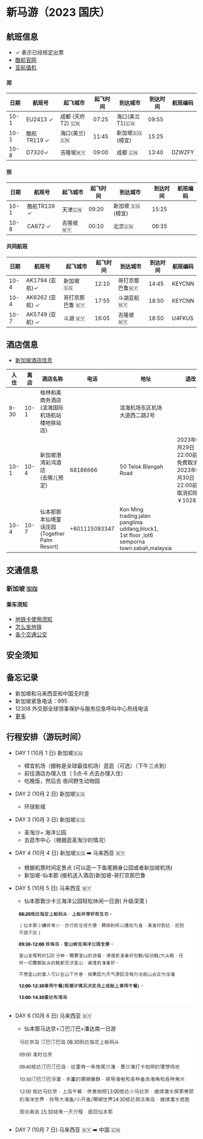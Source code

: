 # 新马游（2023 国庆）

## 航班信息
- ✓ 表示已经核定出票
- [酷航官网](https://www.flyscoot.com/zh)
- [亚航值机](https://www.airasia.com/)

#### 郑  

| 日期 | 航班号       | 起飞城市         | 起飞时间 | 到达城市        | 到达时间 | 航班编码 |
| ---- | ------------ | ---------------- | -------- | --------------- | -------- | -------- |
| 10-1 | EU2413 ✓     | 成都 (天府 T2) 🇨🇳 | 07:25    | 海口(美兰 T1)🇨🇳  | 09:55    |          |
| 10-1 | 酷航 TR119 ✓ | 海口(美兰)🇨🇳      | 11:45    | 新加坡🇸🇬  (樟宜) | 15:25    |          |
| 10-8 | D7320✓       | 吉隆坡🇲🇾          | 09:00    | 成都 🇨🇳          | 13:40    | DZWZFY   |


#### 邢 

| 日期 | 航班号      | 起飞城市 | 起飞时间 | 到达城市       | 到达时间 | 航班编码 |
| ---- | ----------- | -------- | -------- | -------------- | -------- | -------- |
| 10-1 | 酷航TR139 ✓ | 天津🇨🇳    | 09:20    | 新加坡 🇸🇬(樟宜) | 15:25    |          |
| 10-8 | CA872  ✓    | 吉隆坡🇲🇾  | 00:10    | 北京🇨🇳          | 06:35    |          |


#### 共同航班 

| 日期 | 航班号          | 起飞城市       | 起飞时间 | 到达城市      | 到达时间 | 航班编码 |
| ---- | --------------- | -------------- | -------- | ------------- | -------- | -------- |
| 10-4 | AK1794 (亚航)✓  | 新加坡 🇸🇬       | 12:10    | 哥打京那巴鲁🇲🇾 | 14:45    | KEYCNN   |
| 10-4 | AK6262 (亚航) ✓ | 哥打京那巴鲁 🇲🇾 | 17:55    | 斗湖亚航 🇲🇾    | 18:50    | KEYCNN   |
| 10-7 | AK5749 (亚航) ✓ | 斗湖 🇲🇾         | 16:05    | 吉隆坡 🇲🇾      | 18:50    | U4FKUS   |

## 酒店信息
- [新加坡酒店信息](https://qta.qunar.com/user/order/html/detail.html?orderNum=453469274532&cityZone=inter)


 | 入住 | 离店 | 酒店名称                                            | 电话          | 地址                                                                                                    | 退改                                                                                       | 备注   |
 | ---- | ---- | --------------------------------------------------- | ------------- | ------------------------------------------------------------------------------------------------------- | ------------------------------------------------------------------------------------------ | ------ |
 | 9-30 | 10-1 | 格林和美商务酒店<br />(滨海国际机场航站楼地铁站店)  |               | 滨海机场东区机场<br />大道西二路2号                                                                     |                                                                                            | 邢入住 |
 | 10-1 | 10-4 | 新加坡港湾彩鸿酒店 <br />(去哪儿预定)               | 68186666      | 50 Telok Blangah Road                                                                                   | 2023年09月29日<br />22:00前可免费取消。<br />2023年09月30日22:00前，<br />取消扣除￥1028.00 | 双床房 |
 | 10-4 | 10-7 | 仙本那那本仙境童话庄园<br /> (Together Palm Resort) | +601115093347 | Kon Ming trading.jalan<br />  panglima uddang,block1,<br />1st floor ,lot6 semporna town.sabah,malaysia |




## 交通信息
### 新加坡 🇸🇬
#### 乘车须知
- [地铁卡使用须知](https://www.mafengwo.cn/i/24224588.html?sys_ver=)
- [怎么坐地铁](https://www.mafengwo.cn/i/24227951.html?sys_ver=)
- [各个交通公交](https://zhuanlan.zhihu.com/p/84273218)

## 安全须知

## 备忘记录
- 新加坡和马来西亚和中国无时差
- 新加坡紧急电话：995
- 12308 外交部全球领事保护与服务应急呼叫中心热线电话
- [更多](https://baijiahao.baidu.com/s?id=1674161662547531790)

## 行程安排（游玩时间）

- DAY 1 (10月 1 日)  新加坡🇸🇬
  - 樟宜机场（据称是全球最佳机场）逛逛（可选）（下午三点到）
  - 前往酒店办理入住（ 5点-6 点去办理入住）
  - 吃晚饭，然后去  夜间野生动物园
- DAY 2 (10月 2 日)  新加坡🇸🇬
  - 环球影城
- DAY 3 (10月 3 日)  新加坡🇸🇬
  - 圣淘沙+ 海洋公园 
  - 去逛市中心（根据逛圣淘沙的情况）
- DAY 4 (10月 4 日)  新加坡🇸🇬 ➡️ 马来西亚 🇲🇾
  - 根据机票时间定景点 (可以逛一下鱼尾狮身公园或者新加坡机场)
  - 新加坡-仙本那 (接机送入酒店)新加坡-哥打京那巴鲁
- DAY 5 (10月 5 日)  马来西亚 🇲🇾
  - 仙本那敦沙卡兰海洋公园轻松休闲一日游( 升级深潜 )
  
  ![](assets/xinma/a.png)

- DAY 6 (10月 6 日)  马来西亚 🇲🇾
  - 仙本那马达京+汀巴汀巴+潘达南一日游
  
  ![](assets/xinma/b.png)

- DAY 7 (10月 7 日)  马来西亚 🇲🇾 ➡️ 中国 🇨🇳
